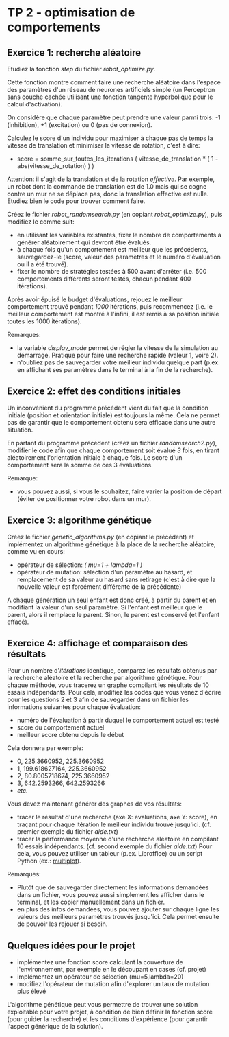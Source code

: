 # TP 2 - optimisation de comportements

## Exercice 1: recherche aléatoire 

Etudiez la fonction _step_ du fichier _robot_optimize.py_. 

Cette fonction montre comment faire une recherche aléatoire dans l'espace des paramètres d'un réseau de neurones artificiels simple (un Perceptron sans couche cachée utilisant une fonction tangente hyperbolique pour le calcul d'activation).

On considère que chaque paramètre peut prendre une valeur parmi trois: -1 (inhibition), +1 (excitation) ou 0 (pas de connexion).

Calculez le score d'un individu pour maximiser à chaque pas de temps la vitesse de translation et minimiser la vitesse de rotation, c'est à dire:
* score = somme_sur_toutes_les_iterations ( vitesse_de_translation * ( 1 - abs(vitesse_de_rotation) ) ) 

Attention: il s'agit de la translation et de la rotation *effective*. Par exemple, un robot dont la commande de translation est de 1.0 mais qui se cogne contre un mur ne se déplace pas, donc la translation effective est nulle. Etudiez bien le code pour trouver comment faire.

Créez le fichier _robot_randomsearch.py_ (en copiant _robot_optimize.py_), puis modifiez le comme suit:
* en utilisant les variables existantes, fixer le nombre de comportements à générer aléatoirement qui devront être évalués.
* à chaque fois qu'un comportement est meilleur que les précédents, sauvegardez-le (score, valeur des paramètres et le numéro d'évaluation ou il a été trouvé).
* fixer le nombre de stratégies testées à 500 avant d'arrêter (i.e. 500 comportements différents seront testés, chacun pendant 400 itérations).

Après avoir épuisé le budget d'évaluations, rejouez le meilleur comportement trouvé pendant _1000_ itérations, puis recommencez (i.e. le meilleur comportement est montré à l'infini, il est remis à sa position initiale toutes les 1000 itérations).

Remarques:
* la variable _display_mode_ permet de régler la vitesse de la simulation au démarrage. Pratique pour faire une recherche rapide (valeur 1, voire 2).
* n'oubliez pas de sauvegarder votre meilleur individu quelque part (p.ex. en affichant ses paramètres dans le terminal à la fin de la recherche).

## Exercice 2: effet des conditions initiales

Un inconvénient du programme précédent vient du fait que la condition initiale (position et orientation initiale) est toujours la même. Cela ne permet pas de garantir que le comportement obtenu sera efficace dans une autre situation. 

En partant du programme précédent (créez un fichier _randomsearch2.py_), modifier le code afin que chaque comportement soit évalué _3_ fois, en tirant aléatoirement l'orientation initiale à chaque fois. Le score d'un comportement sera la somme de ces 3 évaluations.

Remarque: 
* vous pouvez aussi, si vous le souhaitez, faire varier la position de départ (éviter de positionner votre robot dans un mur).

## Exercice 3: algorithme génétique

Créez le fichier _genetic_algorithms.py_ (en copiant le précédent) et implémentez un algorithme génétique à la place de la recherche aléatoire, comme vu en cours:
* opérateur de sélection: _( mu=1 + lambda=1 )_
* opérateur de mutation: sélection d'un paramètre au hasard, et remplacement de sa valeur au hasard sans retirage (c'est à dire que la nouvelle valeur est forcément différente de la précédente)

A chaque génération un seul enfant est donc créé, à partir du parent et en modifiant la valeur d'un seul paramètre. Si l'enfant est meilleur que le parent, alors il remplace le parent. Sinon, le parent est conservé (et l'enfant effacé).

## Exercice 4: affichage et comparaison des résultats 

Pour un nombre d'_itérations_ identique, comparez les résultats obtenus par la recherche aléatoire et la recherche par algorithme génétique. Pour chaque méthode, vous tracerez un graphe compilant les résultats de 10 essais indépendants. Pour cela, modifiez les codes que vous venez d'écrire pour les questions 2 et 3 afin de sauvegarder dans un fichier les informations suivantes pour chaque évaluation:

* numéro de l'évaluation à partir duquel le comportement actuel est testé 
* score du comportement actuel
* meilleur score obtenu depuis le début

Cela donnera par exemple:
* 0, 225.3660952, 225.3660952
* 1, 199.618627164, 225.3660952
* 2, 80.8005718674, 225.3660952
* 3, 642.2593266, 642.2593266 
* _etc._

Vous devez maintenant générer des graphes de vos résultats:
* tracer le résultat d'une recherche (axe X: evaluations, axe Y: score), en traçant pour chaque itération le meilleur individu trouvé jusqu'ici. (cf. premier exemple du fichier _aide.txt_)
* tracer la performance moyenne d'une recherche aléatoire en compilant 10 essais indépendants. (cf. second exemple du fichier _aide.txt_)
Pour cela, vous pouvez utiliser un tableur (p.ex. Libroffice) ou un script Python (ex.: [multiplot](https://github.com/nekonaute/SU-LU3IN025-robots/tree/main/multiplotCSV)).

Remarques:
* Plutôt que de sauvegarder directement les informations demandées dans un fichier, vous pouvez aussi simplement les afficher dans le terminal, et les copier manuellement dans un fichier.
* en plus des infos demandées, vous pouvez ajouter sur chaque ligne les valeurs des meilleurs paramètres trouvés jusqu'ici. Cela permet ensuite de pouvoir les rejouer si besoin.

## Quelques idées pour le projet

* implémentez une fonction score calculant la couverture de l'environnement, par exemple en le découpant en cases (cf. projet)
* implémentez un opérateur de sélection (mu=5,lambda=20)
* modifiez l'opérateur de mutation afin d'explorer un taux de mutation plus élevé

L'algorithme génétique peut vous permettre de trouver une solution exploitable pour votre projet, à condition de bien définir la fonction score (pour guider la recherche) et les conditions d'expérience (pour garantir l'aspect générique de la solution).
